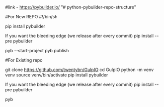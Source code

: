 #link - https://pybuilder.io/
"# python-pybuilder-repo-structure" 

#For New REPO
  #!/bin/sh

  pip install pybuilder

  If you want the bleeding edge
  (we release after every commit)
  pip install --pre pybuilder

  pyb --start-project
  pyb publish
  
  
  #For Existing repo
  
  git clone https://github.com/twentybn/GulpIO
  cd GulpIO
  python -m venv venv
  source venv/bin/activate
  pip install pybuilder

  If you want the bleeding edge
  (we release after every commit)
  pip install --pre pybuilder

  pyb



